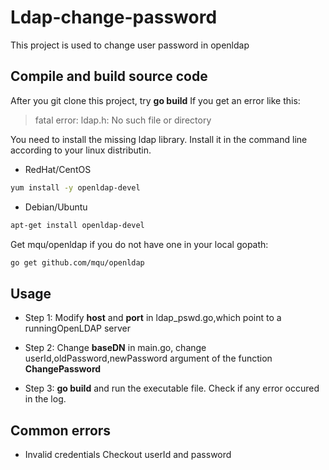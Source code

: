 # Ldap-change-password
This project is used to change user password in openldap

## Compile and build source code
After you git clone this project, try **go build** 
If you get an error like this:

> fatal error: ldap.h: No such file or directory

You need to install the missing ldap library.
Install it in the command line according to your linux distributin.

* RedHat/CentOS

```sh
yum install -y openldap-devel
```

* Debian/Ubuntu

```sh
apt-get install openldap-devel
```

Get mqu/openldap if you do not have one in your local gopath:

```sh
go get github.com/mqu/openldap
```

## Usage
* Step 1:
Modify **host** and **port** in ldap_pswd.go,which point to a runningOpenLDAP server

* Step 2:
Change **baseDN** in main.go, change userId,oldPassword,newPassword argument of the function **ChangePassword**

* Step 3:
**go build** and run the executable file.
Check if any error occured in the log.

## Common errors

* Invalid credentials
Checkout userId and password

